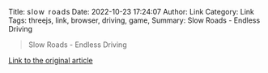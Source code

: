 Title: s l o w  r o a d s
Date: 2022-10-23 17:24:07
Author: Link
Category: Link
Tags: threejs, link, browser, driving, game, 
Summary: Slow Roads - Endless Driving

> Slow Roads - Endless Driving

[Link to the original article](https://slowroads.io/)
